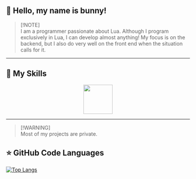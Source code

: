 ## 💜 Hello, my name is bunny!

> [!NOTE]\
>I am a programmer passionate about Lua. Although I program exclusively in Lua, I can develop almost anything! My focus is on the backend, but I also do very well on the front end when the situation calls for it.


---

## 🚀 My Skills

<p align="center">
  <a href="https://skillicons.dev">
    <img src="https://skillicons.dev/icons?i=lua" style="width: 80px; height: 80px;" />
  </a>
</p>

---

> [!WARNING]\
> Most of my projects are private.

## ⭐ GitHub Code Languages

[![Top Langs](https://github-readme-stats.vercel.app/api/top-langs/?username=BunnyTheScripter)](https://github.com/anuraghazra/github-readme-stats)
